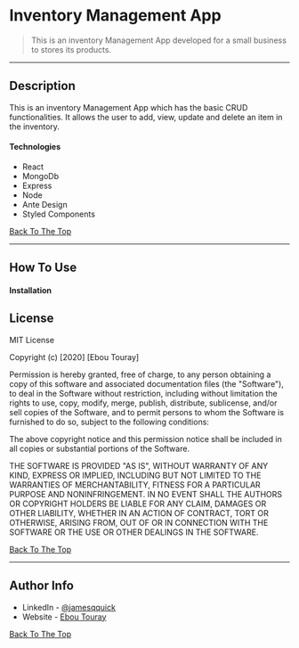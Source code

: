 # Inventory Management App


> This is an inventory Management App developed for a small business to stores its products.

---

## Description

This is an inventory Management App which has the basic CRUD functionalities. It allows the user to add, view, update and delete an item in the inventory.

#### Technologies

- React
- MongoDb
- Express
- Node
- Ante Design
- Styled Components

[Back To The Top](#Inventory-mgt-app)

---

## How To Use

#### Installation

## License

MIT License

Copyright (c) [2020] [Ebou Touray]

Permission is hereby granted, free of charge, to any person obtaining a copy
of this software and associated documentation files (the "Software"), to deal
in the Software without restriction, including without limitation the rights
to use, copy, modify, merge, publish, distribute, sublicense, and/or sell
copies of the Software, and to permit persons to whom the Software is
furnished to do so, subject to the following conditions:

The above copyright notice and this permission notice shall be included in all
copies or substantial portions of the Software.

THE SOFTWARE IS PROVIDED "AS IS", WITHOUT WARRANTY OF ANY KIND, EXPRESS OR
IMPLIED, INCLUDING BUT NOT LIMITED TO THE WARRANTIES OF MERCHANTABILITY,
FITNESS FOR A PARTICULAR PURPOSE AND NONINFRINGEMENT. IN NO EVENT SHALL THE
AUTHORS OR COPYRIGHT HOLDERS BE LIABLE FOR ANY CLAIM, DAMAGES OR OTHER
LIABILITY, WHETHER IN AN ACTION OF CONTRACT, TORT OR OTHERWISE, ARISING FROM,
OUT OF OR IN CONNECTION WITH THE SOFTWARE OR THE USE OR OTHER DEALINGS IN THE
SOFTWARE.

[Back To The Top](#read-me-template)

---

## Author Info

- LinkedIn - [@jamesqquick](https://www.linkedin.com/in/ebou-touray-01508116/)
- Website - [Ebou Touray](https://ebou-touray.netlify.app/)

[Back To The Top](#Inventory-mgt-app)
